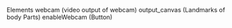 Elements
webcam (video output of webcam)
output_canvas (Landmarks of body Parts)
enableWebcam (Button)
